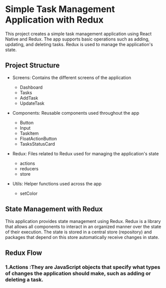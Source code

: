 # Simple Task Management Application with Redux

This project creates a simple task management application using React Native and Redux. The app supports basic operations such as adding, updating, and deleting tasks. Redux is used to manage the application's state.

## Project Structure

- Screens: Contains the different screens of the application

  - Dashboard
  - Tasks
  - AddTask
  - UpdateTask

- Components: Reusable components used throughout the app

  - Button
  - Input
  - TaskItem
  - FloatActionButton
  - TasksStatusCard

- Redux: Files related to Redux used for managing the application's state

  - actions
  - reducers
  - store

- Utils: Helper functions used across the app

  - setColor

## State Management with Redux

This application provides state management using Redux. Redux is a library that allows all components to interact in an organized manner over the state of their execution. The state is stored in a central store (repository) and packages that depend on this store automatically receive changes in state.

## Redux Flow

### 1.Actions :They are JavaScript objects that specify what types of changes the application should make, such as adding or deleting a task.
